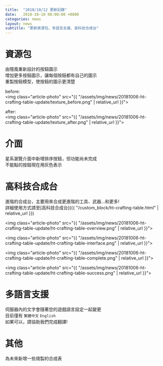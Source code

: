 ```yaml
---
title:  "2018/10/12 更新記錄"
date:   2018-10-10 00:00:00 +0800
categories: news
layout: news
subtitle: "更新資源包、多語言支援、高科技合成台"
---
```


# 資源包

由隱風重新設計的按鈕圖示  
增加更多按鈕圖示，讓每個按鈕都有自己的圖示  
重製按鈕模型，使按鈕的圖示更清楚

before:  
<img class="article-photo" src="{{ "/assets/img/news/20181006-ht-crafting-table-update/texture_before.png" | relative_url }}">

after:  
<img class="article-photo" src="{{ "/assets/img/news/20181006-ht-crafting-table-update/texture_after.png" | relative_url }}">

# 介面

星系瀏覽介面中新增排序按鈕，但功能尚未完成  
不能點的按鈕現在用灰色表示

# 高科技合成台

進階的合成台，主要用來合成更進階的工具、武器...和更多!  
詳細使用方式請至[高科技合成台]({{ "/custom_block/ht-crafting-table.html" | relative_url }})

<img class="article-photo" src="{{ "/assets/img/news/20181006-ht-crafting-table-update/ht-crafting-table-overview.png" | relative_url }}">

<img class="article-photo" src="{{ "/assets/img/news/20181006-ht-crafting-table-update/ht-crafting-table-interface.png" | relative_url }}">

<img class="article-photo" src="{{ "/assets/img/news/20181006-ht-crafting-table-update/ht-crafting-table-complete.png" | relative_url }}">

<img class="article-photo" src="{{ "/assets/img/news/20181006-ht-crafting-table-update/ht-crafting-table-success.png" | relative_url }}">

# 多語言支援

伺服器內的文字會隨著您的遊戲語言設定一起變更  
目前僅有 `繁體中文` `English`  
如果可以，請協助我們完成翻譯!

# 其他

為未來新增一些燒製的合成表